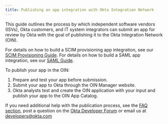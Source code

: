 ```yaml
---
title: Publishing an app integration with Okta Integration Network
---
```


This guide outlines the process by which independent software vendors (ISVs), Okta customers, and IT system integrators  can submit an app for review by Okta with the goal of publishing it to the Okta Integration Network (OIN).

For details on how to build a SCIM provisioning app integration, see our [SCIM Provisioning Guide](/docs/guides/build-provisioning-integration/).
For details on how to build a SAML app integration, see our [SAML Guide](/docs/guides/build-sso-integration/).

To publish your app in the OIN:

1. Prepare and test your app before submission.
1. Submit your app to Okta through the OIN Manager website.
1. Okta analysts test and create the OIN application with your input and publish your app to the OIN App Catalog.

If you need additional help with the publication process, see the [FAQ section](../faqs/), post a question on the [Okta Developer Forum](https://devforum.okta.com/) or email us at <developers@okta.com>

<NextSectionLink/>
